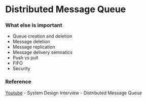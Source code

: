 # Distributed Message Queue


### What else is important

<ul>
    <li>Queue creation and deletion</li>
    <li>Message deletion</li>
    <li>Message replication</li>
    <li>Message delivery semnatics</li>
    <li>Push vs pull</li>
    <li>FIFO</li>
    <li>Security</li>
</ul>

### Reference

[Youtube](https://youtu.be/iJLL-KPqBpM) - System Design Interview - Distributed Message Queue